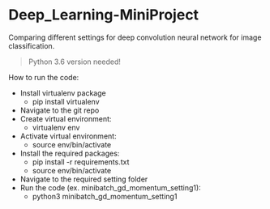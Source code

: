 # Deep_Learning-MiniProject
Comparing different settings for deep convolution neural network for image classification.
> Python 3.6 version needed!

How to run the code:

* Install virtualenv package
  * pip install virtualenv
* Navigate to the git repo
* Create virtual environment:
  * virtualenv env
* Activate virtual environment:
  * source env/bin/activate
* Install the required packages:
  * pip install -r requirements.txt
  * source env/bin/activate
* Navigate to the required setting folder
* Run the code (ex. minibatch_gd_momentum_setting1):
  * python3 minibatch_gd_momentum_setting1
